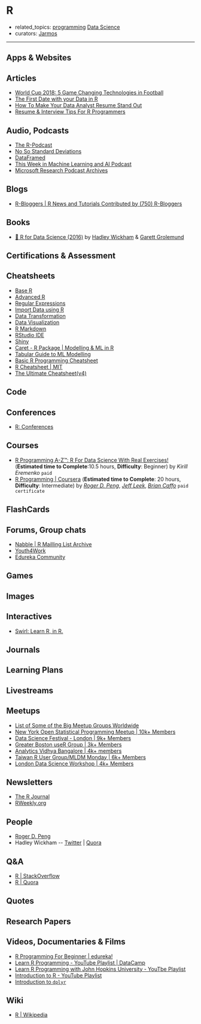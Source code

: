 # R

- related_topics: [programming](programming.md) [Data Science](https://github.com/learn-awesome/learn-awesome/tree/master/data-science)
- curators: [Jarmos](https://github.com/Jarmos-san)

------

## Apps & Websites

## Articles

- [World Cup 2018: 5 Game Changing Technologies in Football](https://www.edureka.co/blog/game-changing-technologies-in-the-world-cup-2018/)
- [The First Date with your Data in R](http://www.programmingr.com/content/first-date-data-r/)
- [How To Make Your Data Analyst Resume Stand Out](http://www.programmingr.com/content/analyst-resume/)
- [Resume & Interview Tips For R Programmers](http://www.programmingr.com/content/resume-interview-tips-r-programmers/)

## Audio, Podcasts

- [The R-Podcast](https://r-podcast.org/)
- [No So Standard Deviations](http://nssdeviations.com/)
- [DataFramed](https://www.datacamp.com/community/podcast?tap_a=5644-dce66f&tap_s=10907-287229)
- [This Week in Machine Learning and AI Podcast](https://twimlai.com/)
- [Microsoft Research Podcast Archives](https://www.microsoft.com/en-us/research/blog/category/podcast/)

## Blogs

- [R-Bloggers | R News and Tutorials Contributed by (750) R-Bloggers](https://www.r-bloggers.com/)

## Books

- [📖 R for Data Science (2016)](http://r4ds.had.co.nz/) by [Hadley Wickham](hadley.nz) & [Garett Grolemund](https://twitter.com/StatGarrett)

## Certifications & Assessment

## Cheatsheets

- [Base R](http://github.com/rstudio/cheatsheets/raw/master/base-r.pdf)
- [Advanced R](https://www.rstudio.com/wp-content/uploads/2016/02/advancedR.pdf)
- [Regular Expressions](https://github.com/rstudio/cheatsheets/raw/master/regex.pdf)
- [Import Data using R](https://github.com/rstudio/cheatsheets/raw/master/data-import.pdf)
- [Data Transformation](https://github.com/rstudio/cheatsheets/raw/master/data-transformation.pdf)
- [Data Visualization](https://github.com/rstudio/cheatsheets/raw/master/data-visualization-2.1.pdf)
- [R Markdown](https://github.com/rstudio/cheatsheets/raw/master/rmarkdown-2.0.pdf)
- [RStudio IDE](https://github.com/rstudio/cheatsheets/raw/master/rstudio-ide.pdf)
- [Shiny](https://github.com/rstudio/cheatsheets/raw/master/shiny.pdf)
- [Caret - R Package | Modelling & ML in R](https://github.com/rstudio/cheatsheets/raw/master/caret.pdf)
- [Tabular Guide to ML Modelling](https://github.com/rstudio/cheatsheets/raw/master/Machine%20Learning%20Modelling%20in%20R.pdf)
- [Basic R Programming Cheatsheet](http://datasciencefree.com/basicR.pdf)
- [R Cheatsheet | MIT](http://web.mit.edu/hackl/www/lab/turkshop/slides/r-cheatsheet.pdf)
- [The Ultimate Cheatsheet(v4)](https://sites.ualberta.ca/~ahamann/teaching/renr690/R_Cheat_Data.pdf)

## Code

## Conferences

- [R: Conferences](https://www.r-project.org/conferences/)

## Courses

- [R Programming A-Z™: R For Data Science With Real Exercises!](https://www.udemy.com/share/1000DOBUQcclZbRXo=/) (**Estimated time to Complete**:10.5 hours, **Difficulty**: Beginner) by _Kirill Eremenko_ `paid`
- [R Programming | Coursera](https://www.coursera.org/learn/r-programming?specialization=jhu-data-science) (**Estimated time to Complete**: 20 hours, **Difficulty**: Intermediate) by _[Roger D. Peng](https://twitter.com/rdpeng?lang=en)_, _[Jeff Leek](http://jtleek.com/)_, _[Brian Caffo](https://sites.google.com/view/bcaffo/home)_ `paid certificate`

## FlashCards

## Forums, Group chats

- [Nabble | R Mailling List Archive](http://r.789695.n4.nabble.com/)
- [Youth4Work](https://www.youth4work.com/Talent/R-Programming-Language/Forum)
- [Edureka Community](https://www.edureka.co/community/)

## Games

## Images

## Interactives

- [Swirl: Learn R, in R.](https://swirlstats.com/)

## Journals

## Learning Plans

## Livestreams

## Meetups

- [List of Some of the Big Meetup Groups Worldwide](https://www.meetup.com/pro/r-user-groups)
- [New York Open Statistical Programming Meetup | 10k+ Members](https://nyhackr.org/)
- [Data Science Festival - London | 9k+ Members](https://www.meetup.com/Data-Science-Festival-London/)
- [Greater Boston useR Group | 3k+ Members](https://www.meetup.com/Boston-useR/)
- [Analytics Vidhya Bangalore | 4k+ members](https://www.meetup.com/analytics-vidhya-bangalore/)
- [Taiwan R User Group/MLDM Monday | 6k+ Members](https://www.meetup.com/Taiwan-R/)
- [London Data Science Workshop | 4k+ Members](https://www.meetup.com/London-Data-Science-Workshop/)

## Newsletters

- [The R Journal](https://journal.r-project.org/)
- [RWeekly.org](https://rweekly.org/)

## People

- [Roger D. Peng](https://twitter.com/rdpeng)
- Hadley Wickham -- [Twitter](https://twitter.com/hadleywickham?lang=en) | [Quora](https://www.quora.com/profile/Hadley-Wickham)

## Q&A

- [R | StackOverflow](https://stackoverflow.com/tags/r/info)
- [R | Quora](https://www.quora.com/topic/R-programming-language)

## Quotes

## Research Papers

## Videos, Documentaries & Films

- [R Programming For Beginner | edureka!](https://youtu.be/fDRa82lxzaU)
- [Learn R Programming - YouTube Playlist | DataCamp](https://www.youtube.com/playlist?list=PLjgj6kdf_snYBkIsWQYcYtUZiDpam7ygg)
- [Learn R Programming with John Hopkins University - YouTbe Playlist](https://www.youtube.com/playlist?list=PLVext98k2evi8mDNRo4MwIgVgSmwM3cS8)
- [Introduction to R - YouTube Playlist ](https://www.youtube.com/playlist?list=PL8eNk_zTBST_KL2gnciUv1oor0ECw8Hqg)
- [Introduction to `dplyr`](https://www.youtube.com/playlist?list=PL8eNk_zTBST923vmo5RZLIZle9fRFoXVP)

## Wiki

- [R | Wikipedia](https://en.wikipedia.org/wiki/R_(programming_language))
